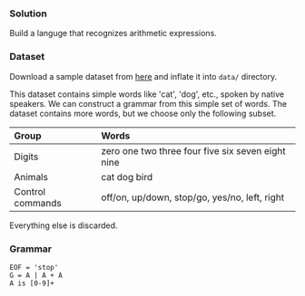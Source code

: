 ### Solution

Build a languge that recognizes arithmetic expressions.

### Dataset

Download a sample dataset from
[here](download.tensorflow.org/data/speech_commands_v0.01.tar.gz)
and inflate it into `data/` directory.

This dataset contains simple words like 'cat', 'dog', etc., spoken by
native speakers. We can construct a grammar from this simple set of
words. The dataset contains more words, but we choose only the following
subset.

Group | Words
:---  | :---
Digits | zero one two three four five six seven eight nine
Animals | cat dog bird
Control commands | off/on, up/down, stop/go, yes/no, left, right

Everything else is discarded.

### Grammar

```
EOF = 'stop'
G = A | A + A
A is [0-9]+
```